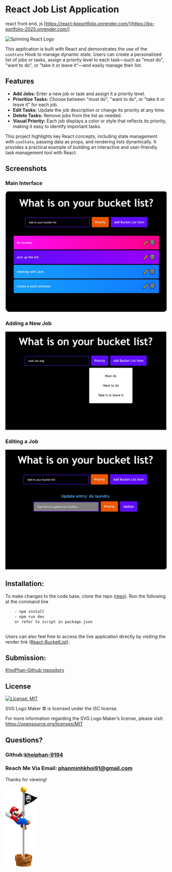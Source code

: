 # React Job List Application
react front end, js
[https://react-kpportfolio.onrender.com/](https://kp-portfolio-2025.onrender.com/)

<img src="https://media.giphy.com/media/eNAsjO55tPbgaor7ma/giphy.gif" alt="Spinning React Logo" width="120" />

This application is built with React and demonstrates the use of the `useState` Hook to manage dynamic state. Users can create a personalized list of jobs or tasks, assign a priority level to each task—such as "must do", "want to do", or "take it or leave it"—and easily manage their list.

## Features

- **Add Jobs:** Enter a new job or task and assign it a priority level.
- **Prioritize Tasks:** Choose between "must do", "want to do", or "take it or leave it" for each job.
- **Edit Tasks:** Update the job description or change its priority at any time.
- **Delete Tasks:** Remove jobs from the list as needed.
- **Visual Priority:** Each job displays a color or style that reflects its priority, making it easy to identify important tasks.

This project highlights key React concepts, including state management with `useState`, passing data as props, and rendering lists dynamically. It provides a practical example of building an interactive and user-friendly task management tool with React.

## Screenshots

### Main Interface
![Main Interface](./img/s1.jpg)

### Adding a New Job
![Add Job](./img/s2.jpg)

### Editing a Job
![Edit Job](./img/s3.jpg)


## Installation:


To make changes to the code base, clone the repo ([repo](https://github.com/khoiphan-9194/React-BucketList/)).
 Run the following at the command line
```
    - npm install
    - npm run dev
    or refer to script in package.json
    
```

Users can also feel free to access the live application directly by visiting the render link ([React-BucketList](https://kp-portfolio-2025.onrender.com/)).

## Submission:
 [KhoiPhan-Github repository](https://github.com/khoiphan-9194/React-BucketList)

## License
[![License: MIT](https://img.shields.io/badge/license-MIT-red)](https://opensource.org/licenses/MIT)

SVG Logo Maker © is licensed under the ISC license.  

For more information regarding the SVG Logo Maker's license, please visit: 
https://opensource.org/licenses/MIT

  
## Questions?
  
### Github:[khoiphan-9194](https://github.com/khoiphan-9194)
  
### Reach Me Via Email: phanminhkhoi91@gmail.com

Thanks for viewing!

<img src="https://raw.githubusercontent.com/its-jefe/image-hosting/main/goal-pole.png" width="20%">